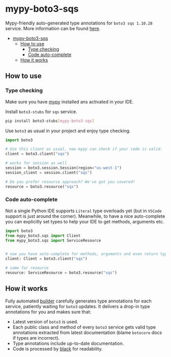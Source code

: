 # mypy-boto3-sqs

Mypy-friendly auto-generated type annotations for `boto3 sqs 1.10.28` service.
More information can be found [here](https://github.com/vemel/mypy_boto3).

- [mypy-boto3-sqs](#mypy-boto3-sqs)
  - [How to use](#how-to-use)
    - [Type checking](#type-checking)
    - [Code auto-complete](#code-auto-complete)
  - [How it works](#how-it-works)

## How to use

### Type checking

Make sure you have [mypy](https://github.com/python/mypy) installed ans activated in your IDE.

Install `boto3-stubs` for `sqs` service.

```bash
pip install boto3-stubs[mypy-boto3-sqs]
```

Use `boto3` as usual in your project and enjoy type checking.

```python
import boto3

# Use this client as usual, now mypy can check if your code is valid.
client = boto3.client("sqs")

# works for session as well
session = boto3.session.Session(region="us-west-1")
session_client = session.client("sqs")

# Do you prefer resource approach? We've got you covered!
resource = boto3.resource("sqs")
```

### Code auto-complete

Not a single Python IDE supports `Literal` type overloads yet (but in `VSCode` support is just around the corner).
Meanwhile, to have a nice auto-complete you can explicitly set types to help your IDE to get methods, arguments etc.

```python
import boto3
from mypy_boto3.sqs import Client
from mypy_boto3.sqs import ServiceResource


# now you have auto-complete for methods, arguments and even return types
client: Client = boto3.client("sqs")

# same for resource
resource: ServiceResource = boto3.resource("sqs")
```

## How it works

Fully automated [builder](https://github.com/vemel/mypy_boto3) carefully generates
type annotations for each service, patiently waiting for `boto3` updates. It delivers
a drop-in type annotations for you and makes sure that:

- Latest version of `boto3` is used.
- Each public class and method of every `boto3` service gets valid type annotations
  extracted from latest documentation (blame `botocore` docs if types are incorrect).
- Type annotations include up-to-date documentation.
- Code is processed by [black](https://github.com/psf/black) for readability.